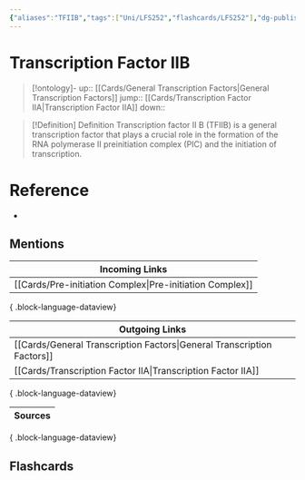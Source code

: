 ```yaml
---
{"aliases":"TFIIB","tags":["Uni/LFS252","flashcards/LFS252"],"dg-publish":true,"permalink":"/cards/transcription-factor-iib/","dgPassFrontmatter":true}
---
```


# Transcription Factor IIB

> [!ontology]-
> up:: [[Cards/General Transcription Factors\|General Transcription Factors]]
> jump:: [[Cards/Transcription Factor IIA\|Transcription Factor IIA]]
> down:: 

> [!Definition] Definition
> Transcription factor II B (TFIIB) is a general transcription factor that plays a crucial role in the formation of the RNA polymerase II preinitiation complex (PIC) and the initiation of transcription.

# Reference

- 

## Mentions

| Incoming Links                                              |
| ----------------------------------------------------------- |
| [[Cards/Pre-initiation Complex\|Pre-initiation Complex]] |

{ .block-language-dataview}

| Outgoing Links                                                            |
| ------------------------------------------------------------------------- |
| [[Cards/General Transcription Factors\|General Transcription Factors]] |
| [[Cards/Transcription Factor IIA\|Transcription Factor IIA]]           |

{ .block-language-dataview}

| Sources |
| ------- |

{ .block-language-dataview}

## Flashcards